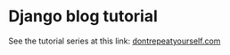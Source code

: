 # Django blog tutorial
See the tutorial series at this link: [dontrepeatyourself.com](https://dontrepeatyourself.com)
